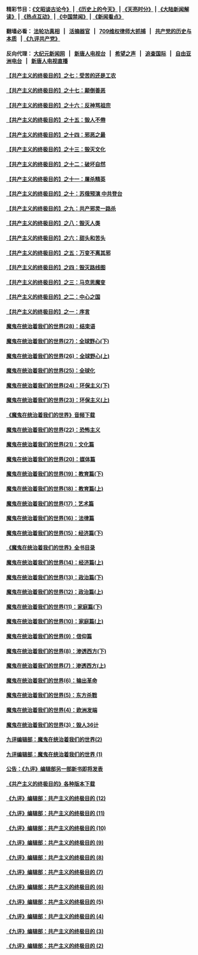 #### 精彩节目：[《文昭谈古论今》](http://134.209.198.168/wenzhao) | [《历史上的今天》](http://134.209.198.168/today-in-history) | [《天亮时分》](http://134.209.198.168/tianliang) | [《大陆新闻解读》](http://134.209.198.168/ntdtv-comedy) | [《热点互动》](http://134.209.198.168/ntdtv-rdhd)  | [《中国禁闻》](http://134.209.198.168/ntdtv-news) | [《新闻看点》](http://134.209.198.168/news-insight) 

  #### 翻墙必看： [法轮功真相](http://134.209.198.168:10000/videos/truth.html) &nbsp;&nbsp;|&nbsp;&nbsp; [活摘器官](http://134.209.198.168:10000/videos/res/Organs/) &nbsp;&nbsp;|&nbsp;&nbsp; [709维权律师大抓捕](http://134.209.198.168:10000/videos/709/) &nbsp;&nbsp;|&nbsp;&nbsp; [共产党的历史与本质](http://134.209.198.168:10000/videos/ccp.html) &nbsp;&nbsp;| [《九评共产党》](http://134.209.198.168:10000/videos/jiuping/) 

#### 反向代理： [大纪元新闻网](http://134.209.198.168:10080/) &nbsp;&nbsp;|&nbsp;&nbsp; [新唐人电视台](http://134.209.198.168:8000/) &nbsp;&nbsp;|&nbsp;&nbsp; [希望之声](http://134.209.198.168:8200/) &nbsp;&nbsp;|&nbsp;&nbsp; [追查国际](http://134.209.198.168:10010/) &nbsp;&nbsp;|&nbsp;&nbsp; [自由亚洲电台](http://134.209.198.168:9800/) &nbsp;&nbsp;|&nbsp;&nbsp; [新唐人电视直播](http://134.209.198.168/) 

#### [【共产主义的终极目的】之七：受苦的还是工农](../pages/nsc422/n11101809.md?t=04171237) 

#### [【共产主义的终极目的】之十七：颠倒善恶](../pages/nsc422/n11179782.md?t=04171237) 

#### [【共产主义的终极目的】之十六：反神骂祖宗](../pages/nsc422/n11166798.md?t=04171237) 

#### [【共产主义的终极目的】之十五：毁人不倦](../pages/nsc422/n11166792.md?t=04171237) 

#### [【共产主义的终极目的】之十四：邪恶之最](../pages/nsc422/n11150249.md?t=04171237) 

#### [【共产主义的终极目的】之十三：毁灭文化](../pages/nsc422/n11135227.md?t=04171237) 

#### [【共产主义的终极目的】之十二：破坏自然](../pages/nsc422/n11135214.md?t=04171237) 

#### [【共产主义的终极目的】之十一：屠杀精英](../pages/nsc422/n11118442.md?t=04171237) 

#### [【共产主义的终极目的】之十：苏俄预演 中共登台](../pages/nsc422/n11118424.md?t=04171237) 

#### [【共产主义的终极目的】之九：共产邪灵一路杀](../pages/nsc422/n11114139.md?t=04171237) 

#### [【共产主义的终极目的】之八：毁灭人类](../pages/nsc422/n11108503.md?t=04171237) 

#### [【共产主义的终极目的】之六：甜头和苦头](../pages/nsc422/n11096971.md?t=04171237) 

#### [【共产主义的终极目的】之五：万变不离其邪](../pages/nsc422/n11091285.md?t=04171237) 

#### [【共产主义的终极目的】之四：毁灭路线图](../pages/nsc422/n11086284.md?t=04171237) 

#### [【共产主义的终极目的】之三：马克思魔变](../pages/nsc422/n11061941.md?t=04171237) 

#### [【共产主义的终极目的】之二：中心之国](../pages/nsc422/n11047728.md?t=04171237) 

#### [【共产主义的终极目的】之一：序言](../pages/nsc422/n11086077.md?t=04171237) 

#### [魔鬼在统治着我们的世界(28)：结束语](../pages/nsc422/n10936246.md?t=04171237) 

#### [魔鬼在统治着我们的世界(27)：全球野心(下)](../pages/nsc422/n10928319.md?t=04171237) 

#### [魔鬼在统治着我们的世界(26)：全球野心(上)](../pages/nsc422/n10900318.md?t=04171237) 

#### [魔鬼在统治着我们的世界(25)：全球化](../pages/nsc422/n10788205.md?t=04171237) 

#### [魔鬼在统治着我们的世界(24)：环保主义(下)](../pages/nsc422/n10695307.md?t=04171237) 

#### [魔鬼在统治着我们的世界(23)：环保主义(上)](../pages/nsc422/n10688613.md?t=04171237) 

#### [《魔鬼在统治着我们的世界》音频下载](../pages/nsc422/n10635553.md?t=04171237) 

#### [魔鬼在统治着我们的世界(22)：恐怖主义](../pages/nsc422/n10614727.md?t=04171237) 

#### [魔鬼在统治着我们的世界(21)：文化篇](../pages/nsc422/n10597706.md?t=04171237) 

#### [魔鬼在统治着我们的世界(20)：媒体篇](../pages/nsc422/n10586579.md?t=04171237) 

#### [魔鬼在统治着我们的世界(19)：教育篇(下)](../pages/nsc422/n10564808.md?t=04171237) 

#### [魔鬼在统治着我们的世界(18)：教育篇(上)](../pages/nsc422/n10526970.md?t=04171237) 

#### [魔鬼在统治着我们的世界(17)：艺术篇](../pages/nsc422/n10499093.md?t=04171237) 

#### [魔鬼在统治着我们的世界(16)：法律篇](../pages/nsc422/n10485969.md?t=04171237) 

#### [魔鬼在统治着我们的世界(15)：经济篇(下)](../pages/nsc422/n10469975.md?t=04171237) 

#### [《魔鬼在统治着我们的世界》全书目录](../pages/nsc422/n10464261.md?t=04171237) 

#### [魔鬼在统治着我们的世界(14)：经济篇(上)](../pages/nsc422/n10457370.md?t=04171237) 

#### [魔鬼在统治着我们的世界(13)：政治篇(下)](../pages/nsc422/n10448270.md?t=04171237) 

#### [魔鬼在统治着我们的世界(12)：政治篇(上)](../pages/nsc422/n10444576.md?t=04171237) 

#### [魔鬼在统治着我们的世界(11)：家庭篇(下)](../pages/nsc422/n10440961.md?t=04171237) 

#### [魔鬼在统治着我们的世界(10)：家庭篇(上)](../pages/nsc422/n10435448.md?t=04171237) 

#### [魔鬼在统治着我们的世界(9)：信仰篇](../pages/nsc422/n10432159.md?t=04171237) 

#### [魔鬼在统治着我们的世界(8)：渗透西方(下)](../pages/nsc422/n10429603.md?t=04171237) 

#### [魔鬼在统治着我们的世界(7)：渗透西方(上)](../pages/nsc422/n10426013.md?t=04171237) 

#### [魔鬼在统治着我们的世界(6)：输出革命](../pages/nsc422/n10421536.md?t=04171237) 

#### [魔鬼在统治着我们的世界(5)：东方杀戮](../pages/nsc422/n10417707.md?t=04171237) 

#### [魔鬼在统治着我们的世界(4)：欧洲发端](../pages/nsc422/n10414890.md?t=04171237) 

#### [魔鬼在统治着我们的世界(3)：毁人36计](../pages/nsc422/n10411583.md?t=04171237) 

#### [九评编辑部：魔鬼在统治着我们的世界(2)](../pages/nsc422/n10410036.md?t=04171237) 

#### [九评编辑部：魔鬼在统治着我们的世界 (1)](../pages/nsc422/n10406825.md?t=04171237) 

#### [公告：《九评》编辑部另一部新书即将发表](../pages/nsc422/n10405104.md?t=04171237) 

#### [《共产主义的终极目的》各种版本下载](../pages/nsc422/n10022138.md?t=04171237) 

#### [《九评》编辑部：共产主义的终极目的 (12)](../pages/nsc422/n9933272.md?t=04171237) 

#### [《九评》编辑部：共产主义的终极目的 (11)](../pages/nsc422/n9924973.md?t=04171237) 

#### [《九评》编辑部：共产主义的终极目的 (10)](../pages/nsc422/n9920883.md?t=04171237) 

#### [《九评》编辑部：共产主义的终极目的 (9)](../pages/nsc422/n9916363.md?t=04171237) 

#### [《九评》编辑部：共产主义的终极目的 (8)](../pages/nsc422/n9912488.md?t=04171237) 

#### [《九评》编辑部：共产主义的终极目的 (7)](../pages/nsc422/n9901176.md?t=04171237) 

#### [《九评》编辑部：共产主义的终极目的 (6)](../pages/nsc422/n9899359.md?t=04171237) 

#### [《九评》编辑部：共产主义的终极目的 (5)](../pages/nsc422/n9893174.md?t=04171237) 

#### [《九评》编辑部：共产主义的终极目的 (4)](../pages/nsc422/n9891246.md?t=04171237) 

#### [《九评》编辑部：共产主义的终极目的 (3)](../pages/nsc422/n9879879.md?t=04171237) 

#### [《九评》编辑部：共产主义的终极目的 (2)](../pages/nsc422/n9876205.md?t=04171237) 

